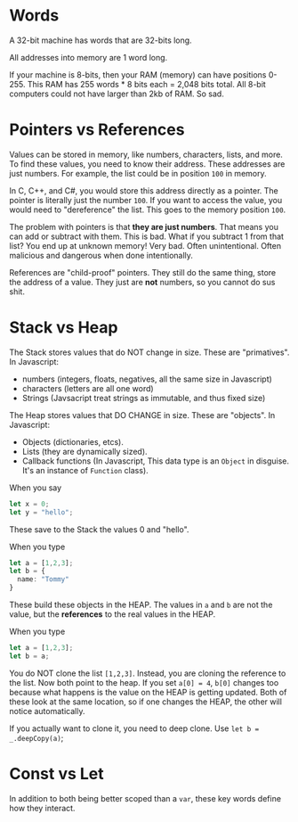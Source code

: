 
# Words

A 32-bit machine has words that are 32-bits long. 

All addresses into memory are 1 word long.

If your machine is 8-bits, then your RAM (memory) can have positions 0-255. This RAM has 255 words * 8 bits each = 2,048 bits total. 
All 8-bit computers could not have larger than 2kb of RAM. So sad. 

# Pointers vs References

Values can be stored in memory, like numbers, characters, lists, and more. 
To find these values, you need to know their address. These addresses are just numbers.
For example, the list could be in position `100` in memory.

In C, C++, and C#, you would store this address directly as a pointer. The pointer is 
literally just the number `100`. If you want to access the value, you would need to 
"dereference" the list. This goes to the memory position `100`. 

The problem with pointers is that **they are just numbers**. That means you can add or subtract
with them. This is bad. What if you subtract 1 from that list? You end up at unknown memory!
Very bad. Often unintentional. Often malicious and dangerous when done intentionally. 

References are "child-proof" pointers. They still do the same thing, store the address of 
a value. They just are **not** numbers, so you cannot do sus shit. 

# Stack vs Heap

The Stack stores values that do NOT change in size. These are "primatives". In Javascript:
- numbers (integers, floats, negatives, all the same size in Javascript)
- characters (letters are all one word)
- Strings (Javsacript treat strings as immutable, and thus fixed size)

The Heap stores values that DO CHANGE in size. These are "objects". In Javascript:
- Objects (dictionaries, etcs).
- Lists (they are dynamically sized).
- Callback functions (In Javascript, This data type is an `Object` in disguise. It's an instance of `Function` class).

When you say
```typescript
let x = 0;
let y = "hello";
```
These save to the Stack the values 0 and "hello". 

When you type 
```typescript
let a = [1,2,3];
let b = {
  name: "Tommy"
}
```
These build these objects in the HEAP. The values in `a` and `b` are not the value, but the **references** to the real values in the HEAP. 

When you type 
```typescript
let a = [1,2,3];
let b = a;
```
You do NOT clone the list `[1,2,3]`. Instead, you are cloning the reference to the list. Now both point to the heap. 
If you set `a[0] = 4`, `b[0]` changes too because what happens is the value on the HEAP is getting updated. Both of 
these look at the same location, so if one changes the HEAP, the other will notice automatically. 

If you actually want to clone it, you need to deep clone. Use `let b = _.deepCopy(a)`;



# Const vs Let

In addition to both being better scoped than a `var`, these key words define how they interact.





